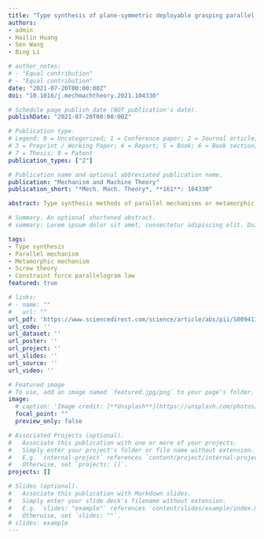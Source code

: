 ```yaml
---
title: "Type synthesis of plane-symmetric deployable grasping parallel mechanisms using constraint force parallelogram law"
authors:
- admin
- Hailin Huang
- Sen Wang
- Bing Li

# author_notes:
# - "Equal contribution"
# - "Equal contribution"
date: "2021-07-20T00:00:00Z"
doi: "10.1016/j.mechmachtheory.2021.104330"

# Schedule page publish date (NOT publication's date).
publishDate: "2021-07-20T00:00:00Z"

# Publication type.
# Legend: 0 = Uncategorized; 1 = Conference paper; 2 = Journal article;
# 3 = Preprint / Working Paper; 4 = Report; 5 = Book; 6 = Book section;
# 7 = Thesis; 8 = Patent
publication_types: ["2"]

# Publication name and optional abbreviated publication name.
publication: "Mechanism and Machine Theory"
publication_short: "*Mech. Mach. Theory*, **161**: 104330"

abstract: Type synthesis methods of parallel mechanisms or metamorphic mechanisms have drawn rising interest for mechanism designers. However, existing synthesis approaches cannot synthesize both parallel mechanisms and metamorphic mechanisms. This paper develops a synthesis method of metamorphic mechanisms, which enables it to construct a family of 2-degree-of-freedom (DOF) deployable grasping parallel mechanisms. Namely, the originality of this paper is that it explores a common synthesis method for both parallel mechanisms and metamorphic mechanisms. First, a new type of grasping sub-mechanisms is designed. Then, a kinematic sub-chain is constructed after assembly of a base, a platform, and the grasping sub-mechanism, whose constraint-screw system is obtained using reciprocal screw theory. This constraint-screw system is further applied to derive the de- sired constraints of auxiliary sub-mechanisms using the constraint force parallelogram law. Subsequently, auxiliary sub-mechanisms are type synthesized based on such desired con- straints. Finally, a class of parallel mechanisms is constructed by assembling the auxiliary and the kinematic sub-chain. Thus, this paper and related work generate fresh insight into synthesizing both single-DOF metamorphic mechanisms and 2-DOF parallel mechanisms.

# Summary. An optional shortened abstract.
# summary: Lorem ipsum dolor sit amet, consectetur adipiscing elit. Duis posuere tellus ac convallis placerat. Proin tincidunt magna sed ex sollicitudin condimentum.

tags:
- Type synthesis
- Parallel mechanism
- Metamorphic mechanism
- Screw theory
- Constraint force parallelogram law
featured: true

# links:
# - name: ""
#   url: ""
url_pdf: 'https://www.sciencedirect.com/science/article/abs/pii/S0094114X21000884?via%3Dihub'
url_code: ''
url_dataset: ''
url_poster: ''
url_project: ''
url_slides: ''
url_source: ''
url_video: ''

# Featured image
# To use, add an image named `featured.jpg/png` to your page's folder. 
image:
  # caption: 'Image credit: [**Unsplash**](https://unsplash.com/photos/jdD8gXaTZsc)'
  focal_point: ""
  preview_only: false

# Associated Projects (optional).
#   Associate this publication with one or more of your projects.
#   Simply enter your project's folder or file name without extension.
#   E.g. `internal-project` references `content/project/internal-project/index.md`.
#   Otherwise, set `projects: []`.
projects: []

# Slides (optional).
#   Associate this publication with Markdown slides.
#   Simply enter your slide deck's filename without extension.
#   E.g. `slides: "example"` references `content/slides/example/index.md`.
#   Otherwise, set `slides: ""`.
# slides: example
---
```


